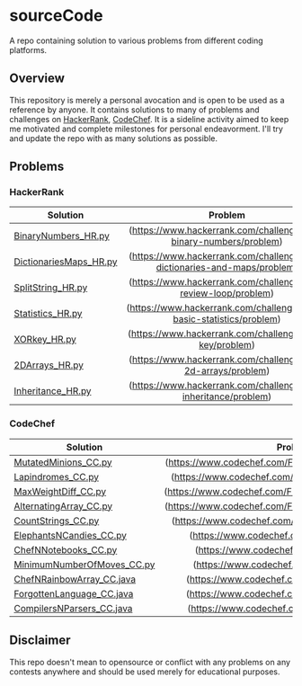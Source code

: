 # sourceCode
A repo containing solution to various problems from different coding platforms.


## Overview

This repository is merely a personal avocation and is open to be used as a reference by anyone. It contains solutions to many of problems and challenges on [HackerRank](https://www.hackerrank.com/dashboard), [CodeChef](https://www.codechef.com/). It is a sideline activity aimed to keep me motivated and complete milestones for personal endeavorment. I'll try and update the repo with as many solutions as possible.


## Problems



### HackerRank

  | Solution   |      Problem      |
  |----------|:-------------:|
  | [BinaryNumbers_HR.py  ](https://github.com/specbug/sourceCodeHR/blob/master/HackerRank/BinaryNumbers_HR.py) | (https://www.hackerrank.com/challenges/30-binary-numbers/problem) |   
  | [DictionariesMaps_HR.py   ](https://github.com/specbug/sourceCodeHR/blob/master/HackerRank/DictionariesMaps_HR.py) | (https://www.hackerrank.com/challenges/30-dictionaries-and-maps/problem) |   
  | [SplitString_HR.py  ](https://github.com/specbug/sourceCodeHR/blob/master/HackerRank/SplitString_HR.py) | (https://www.hackerrank.com/challenges/30-review-loop/problem) |   
  | [Statistics_HR.py   ](https://github.com/specbug/sourceCodeHR/blob/master/HackerRank/Statistics_HR.py) | (https://www.hackerrank.com/challenges/s10-basic-statistics/problem) |   
  | [XORkey_HR.py   ](https://github.com/specbug/sourceCodeHR/blob/master/HackerRank/XORkey_HR.py) | (https://www.hackerrank.com/challenges/xor-key/problem) | 
  | [2DArrays_HR.py  ](https://github.com/specbug/sourceCodeHR/blob/master/HackerRank/2DArrays_HR.py) | (https://www.hackerrank.com/challenges/30-2d-arrays/problem) | 
  | [Inheritance_HR.py  ](https://github.com/specbug/sourceCode/blob/master/HackerRank/Inheritance_HR.py) | (https://www.hackerrank.com/challenges/30-inheritance/problem) | 
  
  

### CodeChef

 | Solution   |      Problem      |
 |----------|:-------------:|
 | [MutatedMinions_CC.py ](https://github.com/specbug/sourceCode/blob/master/CodeChef/MutatedMinions_CC.py) | (https://www.codechef.com/FLMOCK01/problems/CHN15A) | 
 | [Lapindromes_CC.py ](https://github.com/specbug/sourceCode/blob/master/CodeChef/Lapindromes_CC.py) | (https://www.codechef.com/FLMOCK01/problems/LAPIN) | 
 | [MaxWeightDiff_CC.py ](https://github.com/specbug/sourceCode/blob/master/CodeChef/MaxWeightDiff_CC.py) | (https://www.codechef.com/FLMOCK01/problems/MAXDIFF) | 
 | [AlternatingArray_CC.py ](https://github.com/specbug/sourceCode/blob/master/CodeChef/AlternatingArray_CC.py) | (https://www.codechef.com/FLMOCK01/problems/ALTARAY) | 
 | [CountStrings_CC.py ](https://github.com/specbug/sourceCode/blob/master/CodeChef/CountStrings_CC.py) | (https://www.codechef.com/FLMOCK01/problems/CSUB) | 
 | [ElephantsNCandies_CC.py ](https://github.com/specbug/sourceCode/blob/master/CodeChef/ElephantsNCandies_CC.py) | (https://www.codechef.com/problems/LECANDY) | 
 | [ChefNNotebooks_CC.py ](https://github.com/specbug/sourceCode/blob/master/CodeChef/ChefNNotebooks_CC.py) | (https://www.codechef.com/problems/CNOTE) | 
 | [MinimumNumberOfMoves_CC.py ](https://github.com/specbug/sourceCode/blob/master/CodeChef/MinimumNumberOfMoves_CC.py) | (https://www.codechef.com/problems/SALARY) | 
 | [ChefNRainbowArray_CC.java ](https://github.com/specbug/sourceCode/blob/master/CodeChef/ChefNRainbowArray_CC.java) | (https://www.codechef.com/problems/RAINBOWA) | 
 | [ForgottenLanguage_CC.java ](https://github.com/specbug/sourceCode/blob/master/CodeChef/ForgottenLanguage_CC.java) | (https://www.codechef.com/problems/FRGTNLNG) | 
 | [CompilersNParsers_CC.java ](https://github.com/specbug/sourceCode/blob/master/CodeChef/CompilersNParsers_CC.java) | (https://www.codechef.com/problems/COMPILER) | 





## Disclaimer

This repo doesn't mean to opensource or conflict with any problems on any contests anywhere and should be used merely for educational purposes.
